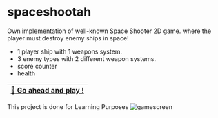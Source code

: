 # spaceshootah
Own implementation of well-known Space Shooter 2D game.
where the player must destroy enemy ships in space!
- 1 player ship with 1 weapons system.
- 3 enemy types with 2 different weapon systems.
- score counter
- health

| [:rocket: Go ahead and play !](https://simmer.io/@bladerunner40k/spaceshoootah) |
| --------------- | 
This project is done for Learning Purposes
![gamescreen](https://user-images.githubusercontent.com/45365067/80148391-ac0bf780-85bd-11ea-95b7-9fd76bed7d9a.png)
